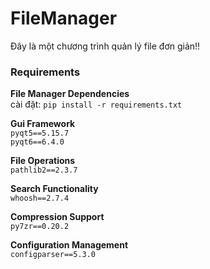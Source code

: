 # FileManager
Đây là một chương trình quản lý file đơn giản!!

### Requirements

**File Manager Dependencies**  
  cài đặt: `pip install -r requirements.txt`

**Gui Framework**  
  `pyqt5==5.15.7`  
  `pyqt6==6.4.0`

**File Operations**  
  `pathlib2==2.3.7`

**Search Functionality**  
  `whoosh==2.7.4`

**Compression Support**  
  `py7zr==0.20.2`

**Configuration Management**  
  `configparser==5.3.0`
